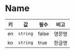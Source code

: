 # Name

| 키 | 값 | 필수 | 비고 |
| --- | --- | --- | --- |
| en | `string` | false | 영문명 |
| ko | `string` | true | 한글명 |
